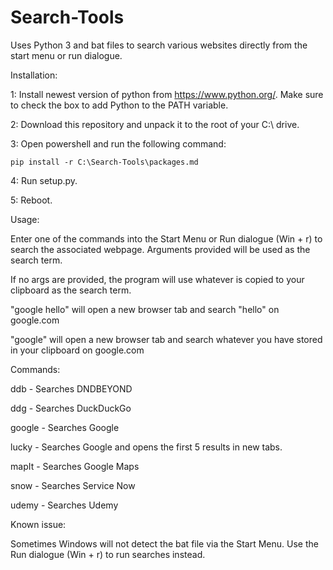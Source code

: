 # Search-Tools

Uses Python 3 and bat files to search various websites directly from the start menu or run dialogue. 

Installation:

1: Install newest version of python from https://www.python.org/. Make sure to check the box to add Python to the PATH variable.

2: Download this repository and unpack it to the root of your C:\ drive.

3: Open powershell and run the following command:

    pip install -r C:\Search-Tools\packages.md

4: Run setup.py.

5: Reboot.

Usage:

Enter one of the commands into the Start Menu or Run dialogue (Win + r) to search the associated webpage. Arguments provided will be used as the search term. 

If no args are provided, the program will use whatever is copied to your clipboard as the search term.

"google hello" will open a new browser tab and search "hello" on google.com

"google" will open a new browser tab and search whatever you have stored in your clipboard on google.com

Commands:

ddb - Searches DNDBEYOND

ddg - Searches DuckDuckGo

google - Searches Google

lucky - Searches Google and opens the first 5 results in new tabs.

mapIt - Searches Google Maps

snow - Searches Service Now

udemy - Searches Udemy

Known issue:

Sometimes Windows will not detect the bat file via the Start Menu. Use the Run dialogue (Win + r) to run searches instead.
